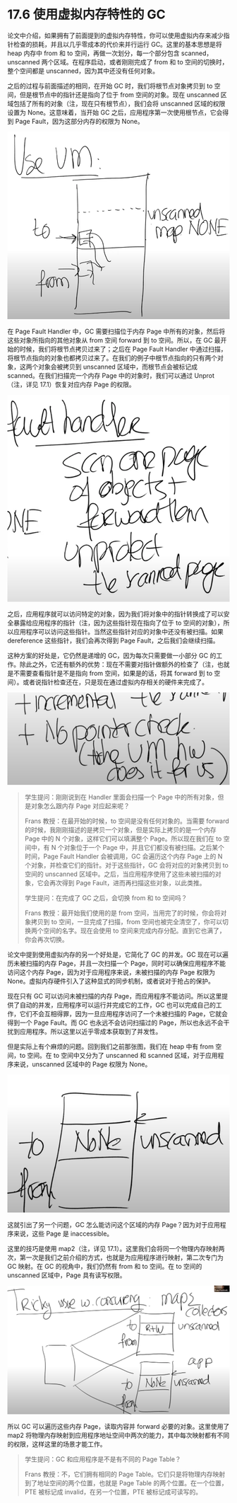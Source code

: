 # 17.6 使用虚拟内存特性的 GC

论文中介绍，如果拥有了前面提到的虚拟内存特性，你可以使用虚拟内存来减少指针检查的损耗，并且以几乎零成本的代价来并行运行 GC。这里的基本思想是将 heap 内存中 from 和 to 空间，再做一次划分，每一个部分包含 scanned，unscanned 两个区域。在程序启动，或者刚刚完成了 from 和 to 空间的切换时，整个空间都是 unscanned，因为其中还没有任何对象。

之后的过程与前面描述的相同，在开始 GC 时，我们将根节点对象拷贝到 to 空间，但是根节点中的指针还是指向了位于 from 空间的对象。现在 unscanned 区域包括了所有的对象（注，现在只有根节点），我们会将 unscanned 区域的权限设置为 None。这意味着，当开始 GC 之后，应用程序第一次使用根节点，它会得到 Page Fault，因为这部分内存的权限为 None。

![](<../assets/image (101).png>)

在 Page Fault Handler 中，GC 需要扫描位于内存 Page 中所有的对象，然后将这些对象所指向的其他对象从 from 空间 forward 到 to 空间。所以，在 GC 最开始的时候，我们将根节点拷贝过来了；之后在 Page Fault Handler 中通过扫描，将根节点指向的对象也都拷贝过来了。在我们的例子中根节点指向的只有两个对象，这两个对象会被拷贝到 unscanned 区域中，而根节点会被标记成 scanned。在我们扫描完一个内存 Page 中的对象时，我们可以通过 Unprot（注，详见 17.1）恢复对应内存 Page 的权限。

![](<../assets/image (116).png>)

之后，应用程序就可以访问特定的对象，因为我们将对象中的指针转换成了可以安全暴露给应用程序的指针（注，因为这些指针现在指向了位于 to 空间的对象），所以应用程序可以访问这些指针。当然这些指针对应的对象中还没有被扫描。如果 dereference 这些指针，我们会再次得到 Page Fault，之后我们会继续扫描。

这种方案的好处是，它仍然是递增的 GC，因为每次只需要做一小部分 GC 的工作。除此之外，它还有额外的优势：现在不需要对指针做额外的检查了（注，也就是不需要查看指针是不是指向 from 空间，如果是的话，将其 forward 到 to 空间）。或者说指针检查还在，只是现在通过虚拟内存相关的硬件来完成了。

![](<../assets/image (60).png>)

> 学生提问：刚刚说到在 Handler 里面会扫描一个 Page 中的所有对象，但是对象怎么跟内存 Page 对应起来呢？
>
> Frans 教授：在最开始的时候，to 空间是没有任何对象的。当需要 forward 的时候，我刚刚描述的是拷贝一个对象，但是实际上拷贝的是一个内存 Page 中的 N 个对象，这样它们可以填满整个 Page。所以现在我们在 to 空间中，有 N 个对象位于一个 Page 中，并且它们都没有被扫描。之后某个时间，Page Fault Handler 会被调用，GC 会遍历这个内存 Page 上的 N 个对象，并检查它们的指针。对于这些指针，GC 会将对应的对象拷贝到 to 空间的 unscanned 区域中。之后，当应用程序使用了这些未被扫描的对象，它会再次得到 Page Fault，进而再扫描这些对象，以此类推。
>
> 学生提问：在完成了 GC 之后，会切换 from 和 to 空间吗？
>
> Frans 教授：最开始我们使用的是 from 空间，当用完了的时候，你会将对象拷贝到 to 空间，一旦完成了扫描，from 空间也被完全清空了，你可以切换两个空间的名字。现在会使用 to 空间来完成内存分配。直到它也满了，你会再次切换。

论文中提到使用虚拟内存的另一个好处是，它简化了 GC 的并发。GC 现在可以遍历未被扫描的内存 Page，并且一次扫描一个 Page，同时可以确保应用程序不能访问这个内存 Page，因为对于应用程序来说，未被扫描的内存 Page 权限为 None。虚拟内存硬件引入了这种显式的同步机制，或者说对于抢占的保护。

现在只有 GC 可以访问未被扫描的内存 Page，而应用程序不能访问。所以这里提供了自动的并发，应用程序可以运行并完成它的工作，GC 也可以完成自己的工作，它们不会互相得罪，因为一旦应用程序访问了一个未被扫描的 Page，它就会得到一个 Page Fault。而 GC 也永远不会访问扫描过的 Page，所以也永远不会干扰到应用程序。所以这里以近乎零成本获取到了并发性。

但是实际上有个麻烦的问题。回到我们之前那张图，我们在 heap 中有 from 空间，to 空间。在 to 空间中又分为了 unscanned 和 scanned 区域，对于应用程序来说，unscanned 区域中的 Page 权限为 None。

![](<../assets/image (30).png>)

这就引出了另一个问题，GC 怎么能访问这个区域的内存 Page？因为对于应用程序来说，这些 Page 是 inaccessible。

这里的技巧是使用 map2（注，详见 17.1）。这里我们会将同一个物理内存映射两次，第一次是我们之前介绍的方式，也就是为应用程序进行映射，第二次专门为 GC 映射。在 GC 的视角中，我们仍然有 from 和 to 空间。在 to 空间的 unscanned 区域中，Page 具有读写权限。

![](<../assets/image (66).png>)

所以 GC 可以遍历这些内存 Page，读取内容并 forward 必要的对象。这里使用了 map2 将物理内存映射到应用程序地址空间中两次的能力，其中每次映射都有不同的权限，这样这里的场景才能工作。

> 学生提问：GC 和应用程序是不是有不同的 Page Table？
>
> Frans 教授：不，它们拥有相同的 Page Table。它们只是将物理内存映射到了地址空间的两个位置，也就是 Page Table 的两个位置。在一个位置，PTE 被标记成 invalid，在另一个位置，PTE 被标记成可读写的。
